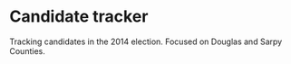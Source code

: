 Candidate tracker
=================

Tracking candidates in the 2014 election. Focused on Douglas and Sarpy Counties.